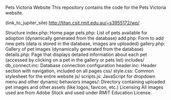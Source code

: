 Pets Victoria Website
This repository contains the code for the Pets Victoria website.

(link_to_jupiter_site) http://titan.csit.rmit.edu.au/~s3955172/wp/

Structure
index.php: Home page
pets.php: List of pets available for adoption (dynamically generated from the database)
add.php: Form to add new pets (data is stored in the database, images are uploaded)
gallery.php: Gallery of pet images (dynamically generated from the database)
details.php: Page that displays detailed information about each pet (accessed by clicking on a pet in the gallery or pets list)
includes/
db_connect.inc: Database connection configuration
header.inc: Header section with navigation, included on all pages
css/
style.css: Common stylesheet for the entire website
js/
scripts.js: JavaScript for dropdown menu and other dynamic behaviors
images/: Directory containing uploaded pet images and other assets (like logos, favicon, etc.)
Licensing
All images used are from Adobe Stock and used under RMIT Education License.
